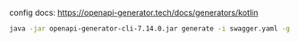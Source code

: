 
config docs: https://openapi-generator.tech/docs/generators/kotlin

```bash
java -jar openapi-generator-cli-7.14.0.jar generate -i swagger.yaml -g kotlin --config api-config.json -o output
```